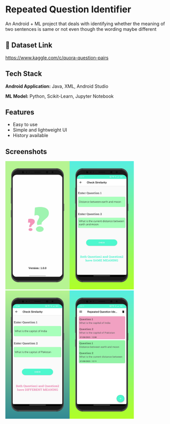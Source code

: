 
# Repeated Question Identifier
An Android + ML project that deals with identifying whether the meaning of two sentences is same or not even though the wording maybe different



## 🔗 Dataset Link
https://www.kaggle.com/c/quora-question-pairs


## Tech Stack

**Android Application:** Java, XML, Android Studio

**ML Model:** Python, Scikit-Learn, Jupyter Notebook


## Features

- Easy to use 
- Simple and lightweight UI
- History available


## Screenshots
<img src="https://github.com/sahilX7/Repeated-Question-Identifier/blob/master/Screenshots/screen_1.png?raw=true" width="200" height="400" /><img src="https://github.com/sahilX7/Repeated-Question-Identifier/blob/master/Screenshots/screen_2.png?raw=true" width="200" height="400" /><img src="https://github.com/sahilX7/Repeated-Question-Identifier/blob/master/Screenshots/screen_3.png?raw=true" width="200" height="400" /><img src="https://github.com/sahilX7/Repeated-Question-Identifier/blob/master/Screenshots/screen_4.png?raw=true" width="200" height="400" />



